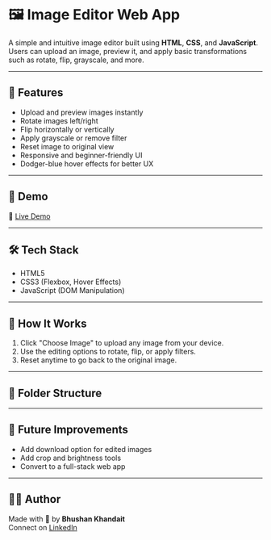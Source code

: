 # 🖼️ Image Editor Web App

A simple and intuitive image editor built using **HTML**, **CSS**, and **JavaScript**. Users can upload an image, preview it, and apply basic transformations such as rotate, flip, grayscale, and more.

---

## 🚀 Features

- Upload and preview images instantly
- Rotate images left/right
- Flip horizontally or vertically
- Apply grayscale or remove filter
- Reset image to original view
- Responsive and beginner-friendly UI
- Dodger-blue hover effects for better UX

---

## 📸 Demo

🔗 [Live Demo](https://khandaitbhushan.github.io/Web-based-Image-Editor-using-Canvas-API/)

---

## 🛠️ Tech Stack

- HTML5
- CSS3 (Flexbox, Hover Effects)
- JavaScript (DOM Manipulation)

---

## 🧩 How It Works

1. Click "Choose Image" to upload any image from your device.
2. Use the editing options to rotate, flip, or apply filters.
3. Reset anytime to go back to the original image.

---

## 📁 Folder Structure


---

## 📌 Future Improvements

- Add download option for edited images
- Add crop and brightness tools
- Convert to a full-stack web app

---


## 🙋‍♂️ Author

Made with 💙 by **Bhushan Khandait**  
Connect on [LinkedIn](https://www.linkedin.com/in/bhushan-khandait/)  
